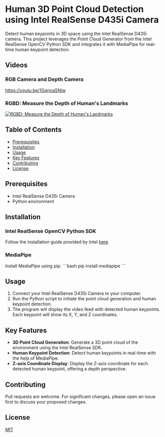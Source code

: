 # Human 3D Point Cloud Detection using Intel RealSense D435i Camera

Detect human keypoints in 3D space using the Intel RealSense D435i camera. This project leverages the Point Cloud Generator from the Intel RealSense OpenCV Python SDK and integrates it with MediaPipe for real-time human keypoint detection.


## Videos

### RGB Camera and Depth Camera
https://youtu.be/1Gqrioa5NIw

### RGBD: Measure the Depth of Human's Landmarks
[![RGBD: Measure the Depth of Human's Landmarks](http://img.youtube.com/vi/VCi-aCqc92I/0.jpg)](https://youtu.be/VCi-aCqc92I)


## Table of Contents
- [Prerequisites](#prerequisites)
- [Installation](#installation)
- [Usage](#usage)
- [Key Features](#key-features)
- [Contributing](#contributing)
- [License](#license)

## Prerequisites
- Intel RealSense D435i Camera
- Python environment

## Installation

### Intel RealSense OpenCV Python SDK
Follow the installation guide provided by Intel [here](https://github.com/IntelRealSense/librealsense).


### MediaPipe
Install MediaPipe using pip:
\```bash
pip install mediapipe
\```

## Usage
1. Connect your Intel RealSense D435i Camera to your computer.
2. Run the Python script to initiate the point cloud generation and human keypoint detection.
3. The program will display the video feed with detected human keypoints. Each keypoint will show its X, Y, and Z coordinates.

## Key Features
- **3D Point Cloud Generation**: Generate a 3D point cloud of the environment using the Intel RealSense SDK.
- **Human Keypoint Detection**: Detect human keypoints in real-time with the help of MediaPipe.
- **Z-axis Coordinate Display**: Display the Z-axis coordinate for each detected human keypoint, offering a depth perspective.

## Contributing
Pull requests are welcome. For significant changes, please open an issue first to discuss your proposed changes.

## License
[MIT](LICENSE)

